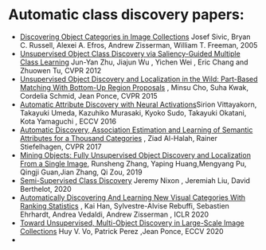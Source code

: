 # Automatic class discovery papers: 
- [Discovering Object Categories in Image Collections](http://publications.csail.mit.edu/tmp/MIT-CSAIL-TR-2005-012.pdf)  Josef Sivic, Bryan C. Russell, Alexei A. Efros, Andrew Zisserman, William T. Freeman, 2005
- [Unsupervised Object Class Discovery via Saliency-Guided Multiple Class Learning](https://www.cs.cmu.edu/~junyanz/projects/bMCL/cvpr12_bmcl.pdf)  Jun-Yan Zhu, Jiajun Wu , Yichen Wei , Eric Chang and Zhuowen Tu, CVPR 2012
- [Unsupervised Object Discovery and Localization in the Wild: Part-Based Matching With Bottom-Up Region Proposals](https://openaccess.thecvf.com/content_cvpr_2015/html/Cho_Unsupervised_Object_Discovery_2015_CVPR_paper.html) , Minsu Cho, Suha Kwak, Cordelia Schmid, Jean Ponce, CVPR 2015
- [Automatic Attribute Discovery with Neural Activations](https://arxiv.org/abs/1607.07262)Sirion Vittayakorn, Takayuki Umeda, Kazuhiko Murasaki, Kyoko Sudo, Takayuki Okatani, Kota Yamaguchi , ECCV 2016
- [Automatic Discovery, Association Estimation and Learning of Semantic Attributes for a Thousand Categories](https://openaccess.thecvf.com/content_cvpr_2017/html/Al-Halah_Automatic_Discovery_Association_CVPR_2017_paper.html) , Ziad Al-Halah, Rainer Stiefelhagen, CVPR 2017
- [Mining Objects: Fully Unsupervised Object Discovery and Localization From a Single Image](https://arxiv.org/pdf/1902.09968v1.pdf), Runsheng Zhang, Yaping Huang,Mengyang Pu, Qingji Guan,Jian Zhang, Qi Zou, 2019
- [Semi-Supervised Class Discovery](https://arxiv.org/pdf/2002.03480.pdf)  Jeremy Nixon , Jeremiah Liu, David Berthelot, 2020
- [Automatically Discovering And Learning New Visual Categories With Ranking Statistics](https://arxiv.org/abs/2002.05714) , Kai Han, Sylvestre-Alvise Rebuffi, Sebastien Ehrhardt, Andrea Vedaldi, Andrew Zisserman , ICLR 2020
- [Toward Unsupervised, Multi-Object Discovery in Large-Scale Image Collections](https://arxiv.org/pdf/2007.02662.pdf)  Huy V. Vo, Patrick Perez ,Jean Ponce, ECCV 2020
- 




